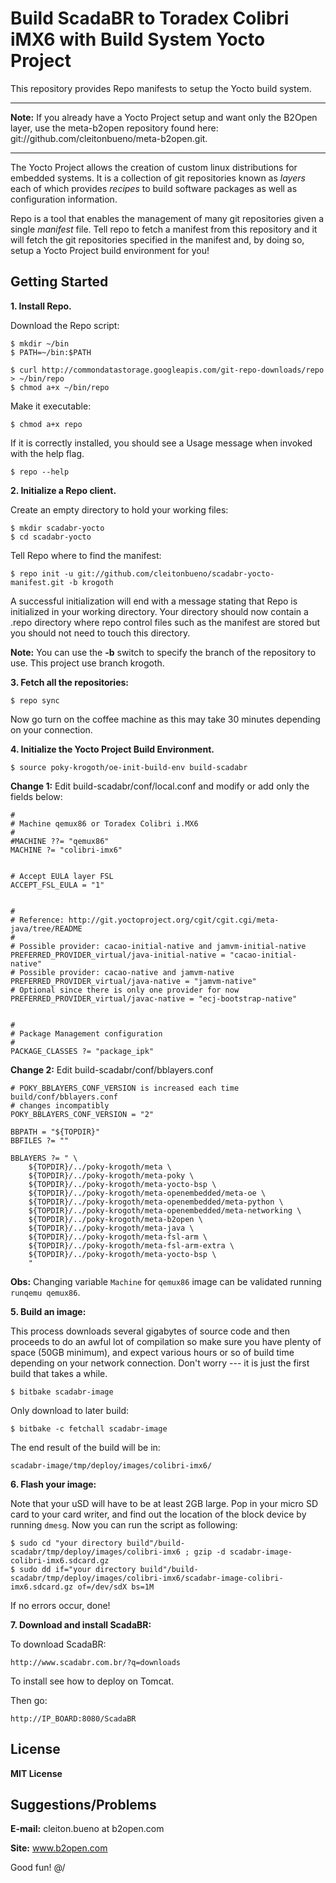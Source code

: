 Build ScadaBR to Toradex Colibri iMX6 with Build System Yocto Project
=============================================
This repository provides Repo manifests to setup the Yocto build system.

***
**Note:**
If you already have a Yocto Project setup and want only the B2Open layer, 
use the meta-b2open repository found here: 
git://github.com/cleitonbueno/meta-b2open.git.
***

The Yocto Project allows the creation of custom linux distributions for embedded
systems.  It is a collection of git repositories known as *layers* each of which 
provides *recipes* to build software packages as well as configuration information.

Repo is a tool that enables the management of many git repositories given a 
single *manifest* file.  Tell repo to fetch a manifest from this repository and
it will fetch the git repositories specified in the manifest and, by doing so,
setup a Yocto Project build environment for you!

Getting Started
---------------
**1.  Install Repo.**

Download the Repo script:

    $ mkdir ~/bin
    $ PATH=~/bin:$PATH

    $ curl http://commondatastorage.googleapis.com/git-repo-downloads/repo > ~/bin/repo
    $ chmod a+x ~/bin/repo

Make it executable:

    $ chmod a+x repo


If it is correctly installed, you should see a Usage message when invoked
with the help flag.

    $ repo --help

**2.  Initialize a Repo client.**

Create an empty directory to hold your working files:

    $ mkdir scadabr-yocto
    $ cd scadabr-yocto

Tell Repo where to find the manifest:

    $ repo init -u git://github.com/cleitonbueno/scadabr-yocto-manifest.git -b krogoth

A successful initialization will end with a message stating that Repo is
initialized in your working directory. Your directory should now
contain a .repo directory where repo control files such as the manifest are
stored but you should not need to touch this directory.

**Note:**
You can use the **-b** switch to specify the branch of the repository
to use.  This project use branch krogoth.


**3.  Fetch all the repositories:**

    $ repo sync

Now go turn on the coffee machine as this may take 30 minutes depending on
your connection.

**4.  Initialize the Yocto Project Build Environment.**

    $ source poky-krogoth/oe-init-build-env build-scadabr  


**Change 1:**
Edit build-scadabr/conf/local.conf and modify or add only the fields below:


    #
    # Machine qemux86 or Toradex Colibri i.MX6
    #
    #MACHINE ??= "qemux86"
    MACHINE ?= "colibri-imx6"


    # Accept EULA layer FSL 
    ACCEPT_FSL_EULA = "1"


    #
    # Reference: http://git.yoctoproject.org/cgit/cgit.cgi/meta-java/tree/README
    #
    # Possible provider: cacao-initial-native and jamvm-initial-native
    PREFERRED_PROVIDER_virtual/java-initial-native = "cacao-initial-native"
    # Possible provider: cacao-native and jamvm-native
    PREFERRED_PROVIDER_virtual/java-native = "jamvm-native"
    # Optional since there is only one provider for now
    PREFERRED_PROVIDER_virtual/javac-native = "ecj-bootstrap-native"


    #
    # Package Management configuration
    #
    PACKAGE_CLASSES ?= "package_ipk"



**Change 2:**
Edit build-scadabr/conf/bblayers.conf

    # POKY_BBLAYERS_CONF_VERSION is increased each time build/conf/bblayers.conf
    # changes incompatibly
    POKY_BBLAYERS_CONF_VERSION = "2"

    BBPATH = "${TOPDIR}"
    BBFILES ?= ""

    BBLAYERS ?= " \
        ${TOPDIR}/../poky-krogoth/meta \
        ${TOPDIR}/../poky-krogoth/meta-poky \
        ${TOPDIR}/../poky-krogoth/meta-yocto-bsp \
        ${TOPDIR}/../poky-krogoth/meta-openembedded/meta-oe \
        ${TOPDIR}/../poky-krogoth/meta-openembedded/meta-python \
        ${TOPDIR}/../poky-krogoth/meta-openembedded/meta-networking \
        ${TOPDIR}/../poky-krogoth/meta-b2open \
        ${TOPDIR}/../poky-krogoth/meta-java \
        ${TOPDIR}/../poky-krogoth/meta-fsl-arm \
        ${TOPDIR}/../poky-krogoth/meta-fsl-arm-extra \
        ${TOPDIR}/../poky-krogoth/meta-yocto-bsp \
        "

**Obs:**
Changing variable `Machine` for `qemux86` image can be validated running `runqemu qemux86`.


**5.  Build an image:**

This process downloads several gigabytes of source code and then proceeds to
do an awful lot of compilation so make sure you have plenty of space (50GB minimum), 
and expect various hours or so of build time depending on your network connection.
Don't worry --- it is just the first build that takes a while.

    $ bitbake scadabr-image

Only download to later build:

    $ bitbake -c fetchall scadabr-image

The end result of the build will be in:
    
    scadabr-image/tmp/deploy/images/colibri-imx6/


**6. Flash your image:**

Note that your uSD will have to be at least 2GB large. Pop in your micro SD card to your card writer, and find out the location of
the block device by running `dmesg`. Now you can run the script as following:

    $ sudo cd "your directory build"/build-scadabr/tmp/deploy/images/colibri-imx6 ; gzip -d scadabr-image-colibri-imx6.sdcard.gz
    $ sudo dd if="your directory build"/build-scadabr/tmp/deploy/images/colibri-imx6/scadabr-image-colibri-imx6.sdcard.gz of=/dev/sdX bs=1M

If no errors occur, done!


**7. Download and install ScadaBR:**

To download ScadaBR:
    
    http://www.scadabr.com.br/?q=downloads


To install see how to deploy on Tomcat.


Then go:

    http://IP_BOARD:8080/ScadaBR


License
-------------------

**MIT License**


Suggestions/Problems
-------------------
**E-mail:** cleiton.bueno at b2open.com

**Site:**   www.b2open.com

Good fun! \@/

